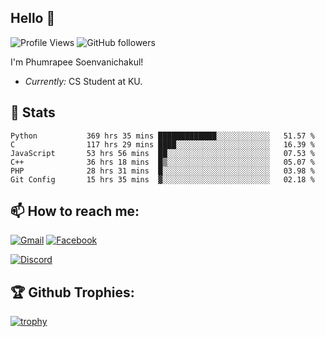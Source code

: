
<h2>Hello 👋</h2> 

![Profile Views](https://komarev.com/ghpvc/?username=Homiez09&label=Profile%20views&color=0e75b6&style=flat)
![GitHub followers](https://img.shields.io/github/followers/HomieZ09.svg?style=social&label=Follow)


I'm Phumrapee Soenvanichakul!

- <i>Currently:</i> CS Student at KU.

<h2>👀 Stats</h2>

<!--START_SECTION:waka-->

```text
Python           369 hrs 35 mins █████████████░░░░░░░░░░░░   51.57 %
C                117 hrs 29 mins ████░░░░░░░░░░░░░░░░░░░░░   16.39 %
JavaScript       53 hrs 56 mins  ██░░░░░░░░░░░░░░░░░░░░░░░   07.53 %
C++              36 hrs 18 mins  █▒░░░░░░░░░░░░░░░░░░░░░░░   05.07 %
PHP              28 hrs 31 mins  █░░░░░░░░░░░░░░░░░░░░░░░░   03.98 %
Git Config       15 hrs 35 mins  ▓░░░░░░░░░░░░░░░░░░░░░░░░   02.18 %
```

<!--END_SECTION:waka-->

<h2>📫 How to reach me:</h2>

<a href="mailto:phumrapeesoen1@gmail.com">![Gmail](https://img.shields.io/badge/Gmail-D14836?style=for-the-badge&logo=gmail&logoColor=white)</a> 
<a href="https://web.facebook.com/phumrapee.soenvanichakul.3/">![Facebook](https://img.shields.io/badge/Facebook-4267B2?style=for-the-badge&logo=facebook&logoColor=white)</a>

<a href="https://discord.gg/EWnAEUtFVm">![Discord](https://discord.c99.nl/widget/theme-1/297740667784921089.png)</a> 

<h2>🏆 Github Trophies:</h2>

[![trophy](https://github-profile-trophy.vercel.app/?username=Homiez09&theme=discord&row=1)](https://github.com/ryo-ma/github-profile-trophy)
